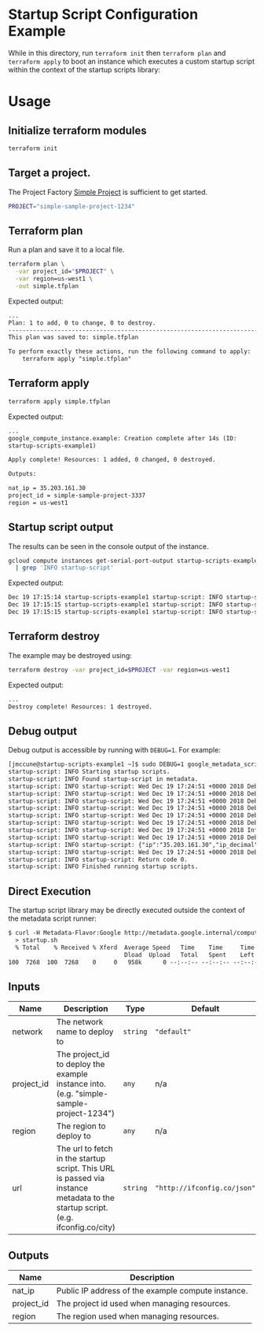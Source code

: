 # Startup Script Configuration Example

While in this directory, run `terraform init` then `terraform plan` and
`terraform apply` to boot an instance which executes a custom startup script
within the context of the startup scripts library:

# Usage

## Initialize terraform modules

```bash
terraform init
```

## Target a project.

The Project Factory [Simple Project][simple-project] is sufficient to get
started.

```bash
PROJECT="simple-sample-project-1234"
```

## Terraform plan

Run a plan and save it to a local file.

```bash
terraform plan \
  -var project_id="$PROJECT" \
  -var region=us-west1 \
  -out simple.tfplan
```

Expected output:

```txt
...
Plan: 1 to add, 0 to change, 0 to destroy.
------------------------------------------------------------------------
This plan was saved to: simple.tfplan

To perform exactly these actions, run the following command to apply:
    terraform apply "simple.tfplan"
```

## Terraform apply

```bash
terraform apply simple.tfplan
```

Expected output:

```txt
...
google_compute_instance.example: Creation complete after 14s (ID:
startup-scripts-example1)

Apply complete! Resources: 1 added, 0 changed, 0 destroyed.

Outputs:

nat_ip = 35.203.161.30
project_id = simple-sample-project-3337
region = us-west1
```

## Startup script output

The results can be seen in the console output of the instance.

```bash
gcloud compute instances get-serial-port-output startup-scripts-example1 \
  | grep 'INFO startup-script'
```

Expected output:

```txt
Dec 19 17:15:14 startup-scripts-example1 startup-script: INFO startup-script: Wed Dec 19 17:15:14 +0000 2018 Info [3102]: Fetching http://ifconfig.co/json
Dec 19 17:15:15 startup-scripts-example1 startup-script: INFO startup-script: {"ip":"35.203.161.30","ip_decimal":600547614,"country":"United States","country_eu":false,"country_iso":"US","city":"Mountain View","hostname":"30.161.203.35.bc.googleusercontent.com","latitude":37.4056,"longitude":-122.0775}
Dec 19 17:15:15 startup-scripts-example1 startup-script: INFO startup-script: Return code 0.
```

## Terraform destroy

The example may be destroyed using:

```bash
terraform destroy -var project_id=$PROJECT -var region=us-west1
```

Expected output:

```txt
...
Destroy complete! Resources: 1 destroyed.
```

## Debug output

Debug output is accessible by running with `DEBUG=1`.  For example:

```txt
[jmccune@startup-scripts-example1 ~]$ sudo DEBUG=1 google_metadata_script_runner --script-type startup --debug
startup-script: INFO Starting startup scripts.
startup-script: INFO Found startup-script in metadata.
startup-script: INFO startup-script: Wed Dec 19 17:24:51 +0000 2018 Debug [3261]: init_startup_stdlib(): startup-script-stdlib.sh initialized and ready
startup-script: INFO startup-script: Wed Dec 19 17:24:51 +0000 2018 Debug [3261]: Loaded startup-script-stdlib as an executable.
startup-script: INFO startup-script: Wed Dec 19 17:24:51 +0000 2018 Debug [3261]: Getting metadata resource url=http://metadata.google.internal/computeMetadata/v1/instance/attributes/startup-script-custom
startup-script: INFO startup-script: Wed Dec 19 17:24:51 +0000 2018 Debug [3261]: BEGIN: stdlib::cmd() command=[curl --location --silent --connect-timeout 1 --fail --output /tmp/tmp.RXaYMWqc4J/tmp.z8YQ4lvsW3 -H Metadata-Flavor: Google http://metadata.google.internal/computeMetadata/v1/instance/attributes/startup-script-custom]
startup-script: INFO startup-script: Wed Dec 19 17:24:51 +0000 2018 Debug [3261]: END: stdlib::cmd() command=[curl --location --silent --connect-timeout 1 --fail --output /tmp/tmp.RXaYMWqc4J/tmp.z8YQ4lvsW3 -H Metadata-Flavor: Google http://metadata.google.internal/computeMetadata/v1/instance/attributes/startup-script-custom] exit_code=0
startup-script: INFO startup-script: Wed Dec 19 17:24:51 +0000 2018 Debug [3261]: === BEGIN instance/attributes/startup-script-custom ===
startup-script: INFO startup-script: Wed Dec 19 17:24:51 +0000 2018 Info [3261]: Fetching http://ifconfig.co/json
startup-script: INFO startup-script: Wed Dec 19 17:24:51 +0000 2018 Debug [3261]: BEGIN: stdlib::cmd() command=[curl --silent http://ifconfig.co/json]
startup-script: INFO startup-script: {"ip":"35.203.161.30","ip_decimal":600547614,"country":"United States","country_eu":false,"country_iso":"US","city":"Mountain View","hostname":"30.161.203.35.bc.googleusercontent.com","latitude":37.4056,"longitude":-122.0775}Wed Dec 19 17:24:51 +0000 2018 Debug [3261]: END: stdlib::cmd() command=[curl --silent http://ifconfig.co/json] exit_code=0
startup-script: INFO startup-script: Wed Dec 19 17:24:51 +0000 2018 Debug [3261]: === END instance/attributes/startup-script-custom ===
startup-script: INFO startup-script: Return code 0.
startup-script: INFO Finished running startup scripts.
```

## Direct Execution

The startup script library may be directly executed outside the context of the
metadata script runner:

```txt
$ curl -H Metadata-Flavor:Google http://metadata.google.internal/computeMetadata/v1/instance/attributes/startup-script \
  > startup.sh
  % Total    % Received % Xferd  Average Speed   Time    Time     Time  Current
                                 Dload  Upload   Total   Spent    Left  Speed
100  7268  100  7268    0     0   958k      0 --:--:-- --:--:-- --:--:-- 1013k
```

<!-- BEGINNING OF PRE-COMMIT-TERRAFORM DOCS HOOK -->
## Inputs

| Name | Description | Type | Default | Required |
|------|-------------|------|---------|:--------:|
| network | The network name to deploy to | `string` | `"default"` | no |
| project\_id | The project\_id to deploy the example instance into.  (e.g. "simple-sample-project-1234") | `any` | n/a | yes |
| region | The region to deploy to | `any` | n/a | yes |
| url | The url to fetch in the startup script.  This URL is passed via instance metadata to the startup script.  (e.g. ifconfig.co/city) | `string` | `"http://ifconfig.co/json"` | no |

## Outputs

| Name | Description |
|------|-------------|
| nat\_ip | Public IP address of the example compute instance. |
| project\_id | The project id used when managing resources. |
| region | The region used when managing resources. |

<!-- END OF PRE-COMMIT-TERRAFORM DOCS HOOK -->

[simple-project]: https://github.com/terraform-google-modules/terraform-google-project-factory/tree/master/examples/simple_project
